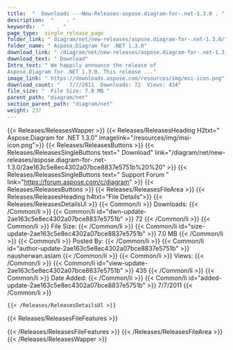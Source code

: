 ```yaml
---
title:  "  Downloads ---New-Releases-aspose.diagram-for-.net-1.3.0 . " 
description:  "    . " 
keywords:  "    . " 
page_type:  single_release_page
folder_link: " diagram/net/new-releases/aspose.diagram-for-.net-1.3.0/"
folder_name: " Aspose.Diagram for .NET 1.3.0"
download_link: " /diagram/net/new-releases/aspose.diagram-for-.net-1.3.0/2ae163c5e8ec4302a07bce8837e5751b"
download_text: " Download"
Intro_text: " We happily announce the release of
Aspose.Diagram for .NET 1.3.0. This release ..."
image_link: " https://downloads.aspose.com/resources/img/msi-icon.png"
download_count: "   7/7/2011  Downloads: 72  Views: 434"
file_size: "  File Size: 7.0 MB "
parent_path: "diagram/net"
section_parent_path: "diagram/net"
weight: 237 
---
```


{{< Releases/ReleasesWapper >}}
  {{< Releases/ReleasesHeading H2txt=" Aspose.Diagram for .NET 1.3.0" imagelink="/resources/img/msi-icon.png">}}
  {{< Releases/ReleasesButtons >}}
    {{< Releases/ReleasesSingleButtons text=" Download" link="/diagram/net/new-releases/aspose.diagram-for-.net-1.3.0/2ae163c5e8ec4302a07bce8837e5751b%20%20" >}}
    {{< Releases/ReleasesSingleButtons text=" Support Forum " link="https://forum.aspose.com/c/diagram" >}}
  {{< Releases/ReleasesButtons >}}
  {{< Releases/ReleasesFileArea >}}
    {{< Releases/ReleasesHeading h4txt="File Details">}}
    {{< Releases/ReleasesDetailsUl >}}
            {{< Common/li  >}} Downloads: {{< /Common/li >}} 
      {{< Common/li id="dwn-update-2ae163c5e8ec4302a07bce8837e5751b" >}} 72 {{< /Common/li >}} 
      {{< Common/li  >}} File Size: {{< /Common/li >}} 
      {{< Common/li id="size-update-2ae163c5e8ec4302a07bce8837e5751b" >}} 7.0 MB {{< /Common/li >}} 
      {{< Common/li  >}} Posted By: {{< /Common/li >}} 
      {{< Common/li id="author-update-2ae163c5e8ec4302a07bce8837e5751b" >}} nausherwan.aslam {{< /Common/li >}} 
      {{< Common/li  >}} Views: {{< /Common/li >}} 
      {{< Common/li id="view-update-2ae163c5e8ec4302a07bce8837e5751b" >}} 435 {{< /Common/li >}} 
      {{< Common/li  >}} Date Added: {{< /Common/li >}} 
      {{< Common/li id="added-update-2ae163c5e8ec4302a07bce8837e5751b" >}} 7/7/2011 {{< /Common/li >}} 

    {{< /Releases/ReleasesDetailsUl >}}

  {{< Releases/ReleasesFileFeatures >}}
      
  {{< /Releases/ReleasesFileFeatures >}}
 {{< /Releases/ReleasesFileArea >}}
{{< /Releases/ReleasesWapper >}}


